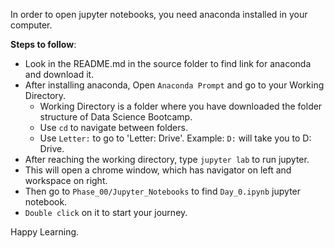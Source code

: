 In order to open jupyter notebooks, you need anaconda installed in your computer.

__Steps to follow__:

* Look in the README.md in the source folder to find link for anaconda and download it.
* After installing anaconda, Open `Anaconda Prompt` and go to your Working Directory.
    * Working Directory is a folder where you have downloaded the folder structure of Data Science Bootcamp.
    * Use `cd` to navigate between folders. 
    * Use `Letter:` to go to 'Letter: Drive'. Example: `D:` will take you to D: Drive.
* After reaching the working directory, type `jupyter lab` to run jupyter.
* This will open a chrome window, which has navigator on left and workspace on right.
* Then go to `Phase_00/Jupyter_Notebooks` to find `Day_0.ipynb` jupyter notebook.
* `Double click` on it to start your journey. 

Happy Learning.
